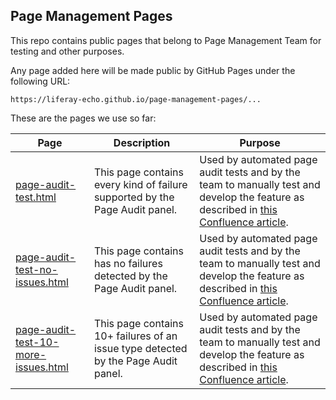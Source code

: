 ## Page Management Pages

This repo contains public pages that belong to Page Management Team for testing and other purposes.

Any page added here will be made public by GitHub Pages under the following URL:

```
https://liferay-echo.github.io/page-management-pages/...
```

These are the pages we use so far:

|Page |Description|Purpose
--- | --- | ---
[page-audit-test.html](https://liferay-echo.github.io/page-management-pages/page-audit-test.html) | This page contains every kind of failure supported by the Page Audit panel. | Used by automated page audit tests and by the team to manually test and develop the feature as described in [this Confluence article](https://liferay.atlassian.net/wiki/spaces/ENGECHO/pages/3197960308/How+to+test+the+Page+Audit+panel+in+localhost).|
[page-audit-test-no-issues.html](https://liferay-echo.github.io/page-management-pages/page-audit-test-no-issues.html) | This page contains has no failures detected by the Page Audit panel. | Used by automated page audit tests and by the team to manually test and develop the feature as described in [this Confluence article](https://liferay.atlassian.net/wiki/spaces/ENGECHO/pages/3197960308/How+to+test+the+Page+Audit+panel+in+localhost).|
[page-audit-test-10-more-issues.html](https://liferay-echo.github.io/page-management-pages/page-audit-test-10-more-issues.html) | This page contains 10+ failures of an issue type detected by the Page Audit panel. | Used by automated page audit tests and by the team to manually test and develop the feature as described in [this Confluence article](https://liferay.atlassian.net/wiki/spaces/ENGECHO/pages/3197960308/How+to+test+the+Page+Audit+panel+in+localhost).|
